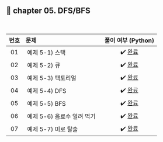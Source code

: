  ## 🚩 chapter 05. DFS/BFS

<br>

| **번호** | **문제** | **풀이 여부 (Python)** |
|:--------:|:--------|:-------------:|
| 01 | &nbsp;예제 5-1) 스택&nbsp;&nbsp; | &nbsp;✔️ [완료](https://github.com/yuuforest/Baekjoon/blob/main/01%20%EC%9D%B4%EC%BD%94%ED%85%8C/chapter05/%EC%8A%A4%ED%83%9D.py)&nbsp; |
| 02 | &nbsp;예제 5-2) 큐&nbsp;&nbsp; | &nbsp;✔️ [완료](https://github.com/yuuforest/Baekjoon/blob/main/01%20%EC%9D%B4%EC%BD%94%ED%85%8C/chapter05/%ED%81%90.py)&nbsp; |
| 03 | &nbsp;예제 5-3) 팩토리얼&nbsp;&nbsp; | &nbsp;✔️ [완료](https://github.com/yuuforest/Baekjoon/blob/main/01%20%EC%9D%B4%EC%BD%94%ED%85%8C/chapter05/%ED%8C%A9%ED%86%A0%EB%A6%AC%EC%96%BC.py)&nbsp; |
| 04 | &nbsp;예제 5-4) DFS&nbsp;&nbsp; | &nbsp;✔️ [완료](https://github.com/yuuforest/Baekjoon/blob/main/01%20%EC%9D%B4%EC%BD%94%ED%85%8C/chapter05/DFS.py)&nbsp; |
| 05 | &nbsp;예제 5-5) BFS&nbsp;&nbsp; | &nbsp;✔️ [완료](https://github.com/yuuforest/Baekjoon/blob/main/01%20%EC%9D%B4%EC%BD%94%ED%85%8C/chapter05/BFS.py)&nbsp; |
| 06 | &nbsp;예제 5-6) 음료수 얼려 먹기&nbsp;&nbsp; | &nbsp;✔️ [완료](https://github.com/yuuforest/Baekjoon/blob/main/01%20%EC%9D%B4%EC%BD%94%ED%85%8C/chapter05/%EC%9D%8C%EB%A3%8C%EC%88%98%20%EC%96%BC%EB%A0%A4%20%EB%A8%B9%EA%B8%B0.py)&nbsp; |
| 07 | &nbsp;예제 5-7) 미로 탈출&nbsp;&nbsp; | &nbsp;✔️ [완료](https://github.com/yuuforest/Baekjoon/blob/main/01%20%EC%9D%B4%EC%BD%94%ED%85%8C/chapter05/%EB%AF%B8%EB%A1%9C%20%ED%83%88%EC%B6%9C.py)&nbsp; |
